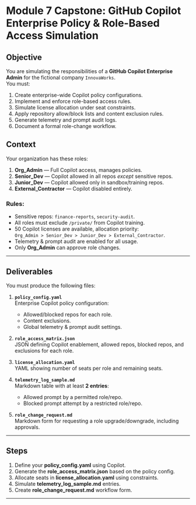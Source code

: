 # Module 7 Capstone: GitHub Copilot Enterprise Policy & Role-Based Access Simulation

## Objective
You are simulating the responsibilities of a **GitHub Copilot Enterprise Admin** for the fictional company `InnovaWorks`.  
You must:
1. Create enterprise-wide Copilot policy configurations.
2. Implement and enforce role-based access rules.
3. Simulate license allocation under seat constraints.
4. Apply repository allow/block lists and content exclusion rules.
5. Generate telemetry and prompt audit logs.
6. Document a formal role-change workflow.

## Context
Your organization has these roles:
1. **Org_Admin** — Full Copilot access, manages policies.
2. **Senior_Dev** — Copilot allowed in all repos *except* sensitive repos.
3. **Junior_Dev** — Copilot allowed only in sandbox/training repos.
4. **External_Contractor** — Copilot disabled entirely.

### Rules:
- Sensitive repos: `finance-reports`, `security-audit`.
- All roles must exclude `/private/` from Copilot training.
- 50 Copilot licenses are available, allocation priority:  
  `Org_Admin > Senior_Dev > Junior_Dev > External_Contractor`.
- Telemetry & prompt audit are enabled for all usage.
- Only **Org_Admin** can approve role changes.

---

## Deliverables
You must produce the following files:

1. **`policy_config.yaml`**  
   Enterprise Copilot policy configuration:
   - Allowed/blocked repos for each role.
   - Content exclusions.
   - Global telemetry & prompt audit settings.

2. **`role_access_matrix.json`**  
   JSON defining Copilot enablement, allowed repos, blocked repos, and exclusions for each role.

3. **`license_allocation.yaml`**  
   YAML showing number of seats per role and remaining seats.

4. **`telemetry_log_sample.md`**  
   Markdown table with at least **2 entries**:  
   - Allowed prompt by a permitted role/repo.  
   - Blocked prompt attempt by a restricted role/repo.

5. **`role_change_request.md`**  
   Markdown form for requesting a role upgrade/downgrade, including approvals.

---

## Steps
1. Define your **policy_config.yaml** using Copilot.
2. Generate the **role_access_matrix.json** based on the policy config.
3. Allocate seats in **license_allocation.yaml** using constraints.
4. Simulate **telemetry_log_sample.md** entries.
5. Create **role_change_request.md** workflow form.

---

#

